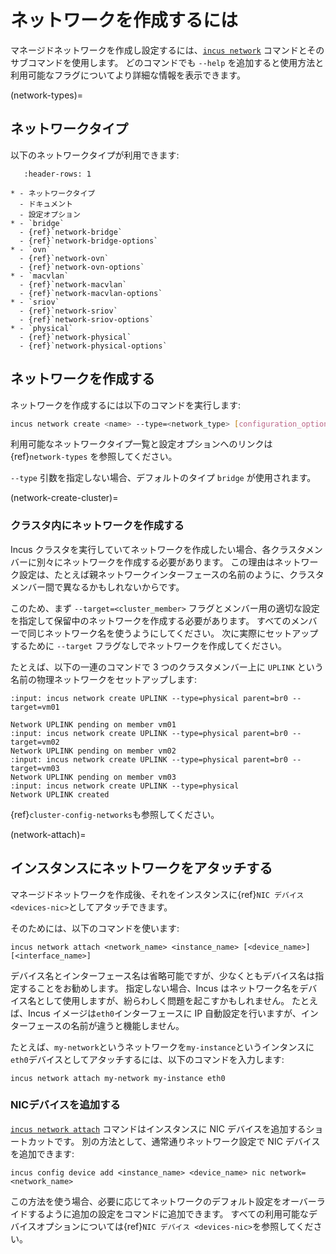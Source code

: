 # ネットワークを作成するには

マネージドネットワークを作成し設定するには、[`incus network`](incus_network.md) コマンドとそのサブコマンドを使用します。
どのコマンドでも `--help` を追加すると使用方法と利用可能なフラグについてより詳細な情報を表示できます。

(network-types)=
## ネットワークタイプ

以下のネットワークタイプが利用できます:

```{list-table}
   :header-rows: 1

* - ネットワークタイプ
  - ドキュメント
  - 設定オプション
* - `bridge`
  - {ref}`network-bridge`
  - {ref}`network-bridge-options`
* - `ovn`
  - {ref}`network-ovn`
  - {ref}`network-ovn-options`
* - `macvlan`
  - {ref}`network-macvlan`
  - {ref}`network-macvlan-options`
* - `sriov`
  - {ref}`network-sriov`
  - {ref}`network-sriov-options`
* - `physical`
  - {ref}`network-physical`
  - {ref}`network-physical-options`

```

## ネットワークを作成する

ネットワークを作成するには以下のコマンドを実行します:

```bash
incus network create <name> --type=<network_type> [configuration_options...]
```

利用可能なネットワークタイプ一覧と設定オプションへのリンクは {ref}`network-types` を参照してください。

`--type` 引数を指定しない場合、デフォルトのタイプ `bridge` が使用されます。

(network-create-cluster)=
### クラスタ内にネットワークを作成する

Incus クラスタを実行していてネットワークを作成したい場合、各クラスタメンバーに別々にネットワークを作成する必要があります。
この理由はネットワーク設定は、たとえば親ネットワークインターフェースの名前のように、クラスタメンバー間で異なるかもしれないからです。

このため、まず `--target=<cluster_member>` フラグとメンバー用の適切な設定を指定して保留中のネットワークを作成する必要があります。
すべてのメンバーで同じネットワーク名を使うようにしてください。
次に実際にセットアップするために `--target` フラグなしでネットワークを作成してください。

たとえば、以下の一連のコマンドで 3 つのクラスタメンバー上に `UPLINK` という名前の物理ネットワークをセットアップします:

```{terminal}
:input: incus network create UPLINK --type=physical parent=br0 --target=vm01

Network UPLINK pending on member vm01
:input: incus network create UPLINK --type=physical parent=br0 --target=vm02
Network UPLINK pending on member vm02
:input: incus network create UPLINK --type=physical parent=br0 --target=vm03
Network UPLINK pending on member vm03
:input: incus network create UPLINK --type=physical
Network UPLINK created
```

{ref}`cluster-config-networks`も参照してください。

(network-attach)=
## インスタンスにネットワークをアタッチする

マネージドネットワークを作成後、それをインスタンスに{ref}`NIC デバイス <devices-nic>`としてアタッチできます。

そのためには、以下のコマンドを使います:

    incus network attach <network_name> <instance_name> [<device_name>] [<interface_name>]

デバイス名とインターフェース名は省略可能ですが、少なくともデバイス名は指定することをお勧めします。
指定しない場合、Incus はネットワーク名をデバイス名として使用しますが、紛らわしく問題を起こすかもしれません。
たとえば、Incus イメージは`eth0`インターフェースに IP 自動設定を行いますが、インターフェースの名前が違うと機能しません。

たとえば、`my-network`というネットワークを`my-instance`というインタンスに`eth0`デバイスとしてアタッチするには、以下のコマンドを入力します:

    incus network attach my-network my-instance eth0

### NICデバイスを追加する

[`incus network attach`](incus_network_attach.md) コマンドはインスタンスに NIC デバイスを追加するショートカットです。
別の方法として、通常通りネットワーク設定で NIC デバイスを追加できます:

    incus config device add <instance_name> <device_name> nic network=<network_name>

この方法を使う場合、必要に応じてネットワークのデフォルト設定をオーバーライドするように追加の設定をコマンドに追加できます。
すべての利用可能なデバイスオプションについては{ref}`NIC デバイス <devices-nic>`を参照してください。
